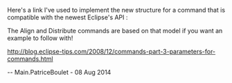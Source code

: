 Here's a link I've used to implement the new structure for a command
that is compatible with the newest Eclipse's API :

The Align and Distribute commands are based on that model if you want an
example to follow with\!

<http://blog.eclipse-tips.com/2008/12/commands-part-3-parameters-for-commands.html>

\-- Main.PatriceBoulet - 08 Aug 2014

